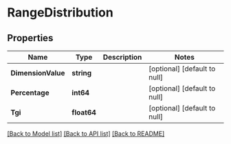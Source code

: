 # RangeDistribution

## Properties
Name | Type | Description | Notes
------------ | ------------- | ------------- | -------------
**DimensionValue** | **string** |  | [optional] [default to null]
**Percentage** | **int64** |  | [optional] [default to null]
**Tgi** | **float64** |  | [optional] [default to null]

[[Back to Model list]](../README.md#documentation-for-models) [[Back to API list]](../README.md#documentation-for-api-endpoints) [[Back to README]](../README.md)


